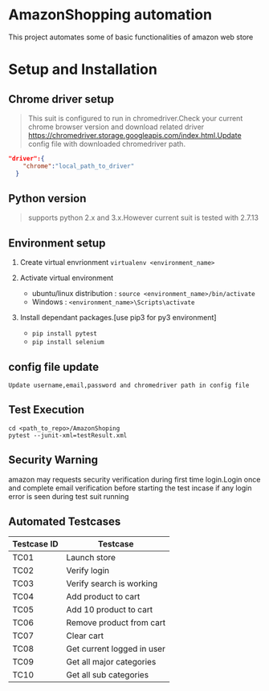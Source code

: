 # AmazonShopping automation

This project automates some of basic functionalities of amazon web store

# Setup and Installation

## Chrome driver setup

> This suit is configured to run in chromedriver.Check your current chrome browser version and download related driver https://chromedriver.storage.googleapis.com/index.html.Update config file with downloaded chromedriver path.


```json
"driver":{
    "chrome":"local_path_to_driver"
  }
```

## Python version
> supports python 2.x and 3.x.However current suit is tested with 2.7.13

## Environment setup
1. Create virtual envrionment `virtualenv <environment_name>`

2. Activate virtual environment
    * ubuntu/linux distribution : `source <environment_name>/bin/activate`
    * Windows                   : `<environment_name>\Scripts\activate`
3. Install dependant packages.[use pip3 for py3 environment]
    * `pip install pytest`
    * `pip install selenium`

## config file update
```
Update username,email,password and chromedriver path in config file
```

## Test Execution
```
cd <path_to_repo>/AmazonShoping
pytest --junit-xml=testResult.xml

```

## Security Warning

amazon may requests security verification during first time login.Login once and complete email verification before starting the test incase if any login error is seen during test suit running


## Automated Testcases

| Testcase ID | Testcase |
| ----------- | -------- |
| TC01 | Launch store |
| TC02 | Verify login |
| TC03 | Verify search is working |
| TC04 | Add product to cart |
| TC05 | Add 10 product to cart |
| TC06 | Remove product from cart |
| TC07 | Clear cart |
| TC08 | Get current logged in user |
| TC09 | Get all major categories |
| TC10 | Get all sub categories |
